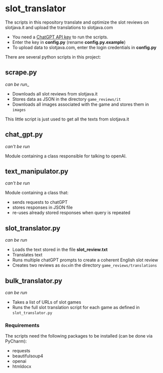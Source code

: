 # slot_translator

The scripts in this repository translate and optimize the slot reviews on slotjava.it and upload the translations to slotjava.com

- You need a [ChatGPT API key](https://platform.openai.com/account/api-keys) to run the scripts.
- Enter the key in __config.py__ (rename __config.py.example__)
- To upload data to slotjava.com, enter the login credentials in __config.py__

There are several python scripts in this project:

## scrape.py
_can be run__

- Downloads all slot reviews from slotjava.it
- Stores data as JSON in the directory `game_reviews/it`
- Downloads all images associated with the game and stores them in `images`

This little script is just used to get all the texts from slotjava.it

## chat_gpt.py
_can't be run_

Module containing a class responsible for talking to openAI.

## text_manipulator.py
_can't be run_

Module containing a class that:
- sends requests to chatGPT
- stores responses in JSON file
- re-uses already stored responses when query is repeated

## slot_translator.py
_can be run_

- Loads the text stored in the file __slot_review.txt__
- Translates text
- Runs multiple chatGPT prompts to create a coherent English slot review
- Creates two reviews as `docx`in the directory `game_reviews/translations`

## bulk_translator.py
_can be run_

- Takes a list of URLs of slot games
- Runs the full slot translation script for each game as defined in `slot_translator.py`

### Requirements

The scripts need the following packages to be installed (can be done via PyCharm):

- requests
- beautifulsoup4
- openai
- htmldocx
